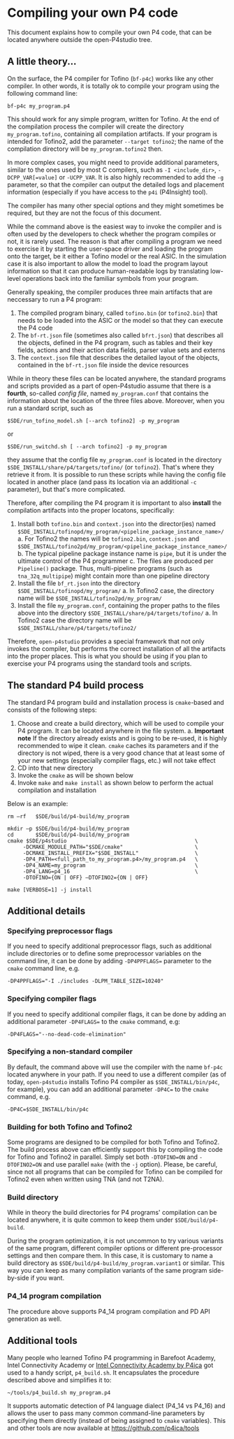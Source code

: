 Compiling your own P4 code
==========================

This document explains how to compile your own P4 code, that can be located anywhere outside the open-P4studio tree.

## A little theory...

On the surface, the P4 compiler for Tofino (`bf-p4c`) works like any other compiler. In other words, it is totally ok to compile your program using the following command line:

```
bf-p4c my_program.p4
```

This should work for any simple program, written for Tofino. At the end of the compilation process the compiler will create the directory `my_program.tofino`, containing all compilation artifacts. If your program is intended for Tofino2, add the parameter `--target tofino2`; the name of the compilation directory will be `my_program.tofino2` then.

In more complex cases, you might need to provide additional parameters, similar to the ones used by most C compilers, such as `-I <include_dir>`, `-DCPP_VAR[=value]` or `-UCPP_VAR`. It is also highly recommended to add the `-g` parameter, so that the compiler can output the detailed logs and placement information (especially if you have access to the `p4i` (P4Insight) tool). 

The compiler has many other special options and they might sometimes be required, but they are not the focus of this document.

While the command above is the easiest way to invoke the compiler and is often used by the developers to check whether the program compiles or not, it is rarely used. The reason is that after compiling a program we need to exercise it by starting the user-space driver and loading the program onto the target, be it either a Tofino model or the real ASIC. In the simulation case it is also important to allow the model to load the program layout information so that it can produce human-readable logs by translating low-level operations back into the familiar symbols from your program. 

Generally speaking, the compiler produces three main artifacts that are neccessary to run a P4 program:

1. The compiled program binary, called `tofino.bin` (or `tofino2.bin`) that needs to be loaded into the ASIC or the model so that they can execute the P4 code
2. The `bf-rt.json` file (sometimes also called `bfrt.json`) that describes all the objects, defined in the P4 program, such as tables and their key fields, actions and their action data fields, parser value sets and externs
3. The `context.json` file that describes the detailed layout of the objects, contained in the `bf-rt.json` file inside the device resources

While in theory these files can be located anywhere, the standard programs and scripts provided as a part of open-P4studio assume that there is a **fourth**, so-called _config file_, named `my_program.conf` that contains the information about the location of the three files above. Moreover, when you run a standard script, such as 

```
$SDE/run_tofino_model.sh [--arch tofino2] -p my_program
```

or 

```
$SDE/run_switchd.sh [ --arch tofino2] -p my_program
```

they assume that the config file `my_program.conf` is located in the directory `$SDE_INSTALL/share/p4/targets/tofino/` (or `tofino2`). That's where they retrieve it from. It is possible to run these scripts while having the config file located in another place (and pass its location via an additional `-c` parameter), but that's more complicated. 

Therefore, after compiling the P4 program it is important to also **install** the compilation artifacts into the proper locatons, specifically:

1. Install both `tofino.bin` and `context.json` into the director(ies) named `$SDE_INSTALL/tofinopd/my_program/<pipeline_package_instance_name>/`
   a. For Tofino2 the names will be `tofino2.bin`, `context.json` and `$SDE_INSTALL/tofino2pd/my_program/<pipeline_package_instance_name>/`
   b. The typical pipeline package instance name is `pipe`, but it is under the ultimate control of the P4 programmer
   c. The files are produced per `Pipeline()` package. Thus, multi-pipeline programs (such as `tna_32q_multipipe`) might contain more than one pipeline directory
2. Install the file `bf_rt.json` into the directory `$SDE_INSTALL/tofinopd/my_program/`
   a. In Tofino2 case, the directory name will be `$SDE_INSTALL/tofino2pd/my_program/`
3. Install the file `my_program.conf`, containing the proper paths to the files above into the directory `$SDE_INSTALL/share/p4/targets/tofino/`
   a. In Tofino2 case the directory name will be `$SDE_INSTALL/share/p4/targets/tofino2/`

Therefore, `open-p4studio` provides a special framework that not only invokes the compiler, but performs the correct installation of all the artifacts into the proper places. This is what you should be using if you plan to exercise your P4 programs using the standard tools and scripts.

## The standard P4 build process

The standard P4 program build and installation process is `cmake`-based and consists of the following steps:

1. Choose and create a build directory, which will be used to compile your P4 program. It can be located anywhere in the file system.
   a. **Important note** If the directory already exists and is going to be re-used, it is highly recommended to wipe it clean. `cmake` caches its parameters and if the directory is not wiped, there is a very good chance that at least some of your new settings (especially compiler flags, etc.) will not take effect
3. CD into that new directory
4. Invoke the `cmake` as will be shown below
5. Invoke `make` and `make install` as shown below to perform the actual compilation and installation

Below is an example:

```
rm –rf   $SDE/build/p4-build/my_program

mkdir –p $SDE/build/p4-build/my_program
cd       $SDE/build/p4-build/my_program
cmake $SDE/p4studio                                         \
     -DCMAKE_MODULE_PATH="$SDE/cmake"                       \
     -DCMAKE_INSTALL_PREFIX="$SDE_INSTALL"                  \
     -DP4_PATH=<full_path_to_my_program.p4>/my_program.p4   \
     -DP4_NAME=my_program                                   \
     -DP4_LANG=p4_16                                        \
     -DTOFINO={ON | OFF} –DTOFINO2={ON | OFF}

make [VERBOSE=1] -j install
```

## Additional details

### Specifying preprocessor flags

If you need to specify additional preprocessor flags, such as additional include directories or to define some preprocessor variables on the command line, it can be done by adding `-DP4PPFLAGS=` parameter to the `cmake` command line, e.g.

```
-DP4PPFLAGS="-I ./includes -DLPM_TABLE_SIZE=10240"
```

### Specifying compiler flags

If you need to specify additional compiler flags, it can be done by adding an additional parameter `-DP4FLAGS=` to the `cmake` command, e.g:

```
-DP4FLAGS="--no-dead-code-elimination"
```

### Specifying a non-standard compiler

By default, the command above will use the compiler with the name `bf-p4c` located anywhere in your path. If you need to use a different compiler (as of today, `open-p4studio` installs Tofino P4 compiler as `$SDE_INSTALL/bin/p4c`, for example), you can add an additional parameter `-DP4C=` to the `cmake` command, e.g.

```
-DP4C=$SDE_INSTALL/bin/p4c
```

### Building for both Tofino and Tofino2

Some programs are designed to be compiled for both Tofino and Tofino2. The build process above can efficiently support this by compiling the code for Tofino and Tofino2 in parallel. Simply set both `-DTOFINO=ON` and `-DTOFINO2=ON` and use parallel `make` (with the `-j` option). Please, be careful, since not all programs that can be compiled for Tofino can be compiled for Tofino2 even when written using TNA (and not T2NA).

### Build directory

While in theory the build directories for P4 programs' compilation can be located anywhere, it is quite common to keep them under `$SDE/build/p4-build`.

During the program optimization, it is not uncommon to try various variants of the same program, different compiler options or different pre-processor settings and then compare them. In this case, it is customary to name a build directory as `$SDE/build/p4-build/my_program.variant1` or similar. This way you can keep as many compilation variants of the same program side-by-side if you want.

### P4_14 program compilation

The procedure above supports P4_14 program compilation and PD API generation as well.

## Additional tools

Many people who learned Tofino P4 programming in Barefoot Academy, Intel Connectivity Academy or [Intel Connectivity Academy by P4ica](https://p4ica.eventbrite.com/#events) got used to a handy script, `p4_build.sh`. It encapsulates the procedure described above and simplifies it to:

```
~/tools/p4_build.sh my_program.p4
```

It supports automatic detection of P4 language dialect (P4_14 vs P4_16) and allows the user to pass many common command-line parameters by specifying them directly (instead of being assigned to `cmake` variables). This and other tools are now available at https://github.com/p4ica/tools 
